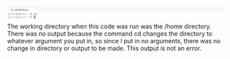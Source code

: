 ![Image](LabReport1.jpg)
The working directory when this code was run was the /home directory. 
There was no output because the command cd changes the directory to whatever argument you put in, so since I put in no arguments, there was no change in directory or output to be made. 
This output is not an error.



